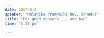```yaml
---
date: 2017-8-2
speaker: "Malabika Pramanik( UBC, Canada)"
title: "For good measure ... and bad"
time: "3:30 pm" 

---
```


